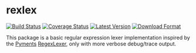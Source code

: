 rexlex
=========

[![Build Status](https://travis-ci.org/twneale/rexlex.svg?branch=master)](https://travis-ci.org/twneale/rexlex)
[![Coverage Status](https://coveralls.io/repos/twneale/rexlex/badge.png?branch=master)](https://coveralls.io/r/twneale/rexlex?branch=master)
[![Latest Version](https://img.shields.io/pypi/v/rexlex.svg)](https://pypi.python.org/pypi/rexlex/)
[![Download Format](https://img.shields.io/pypi/format/rexlex.svg)](https://pypi.python.org/pypi/rexlex/)

This package is a basic regular expression lexer implementation inspired by the [Pyments](http://pygments.org/) [RegexLexer](https://bitbucket.org/birkenfeld/pygments-main/src/b839f47dbb3a10830db7dc3114f0ad4f470bcfa5/pygments/lexer.py?at=default),
only with more verbose debug/trace output.
